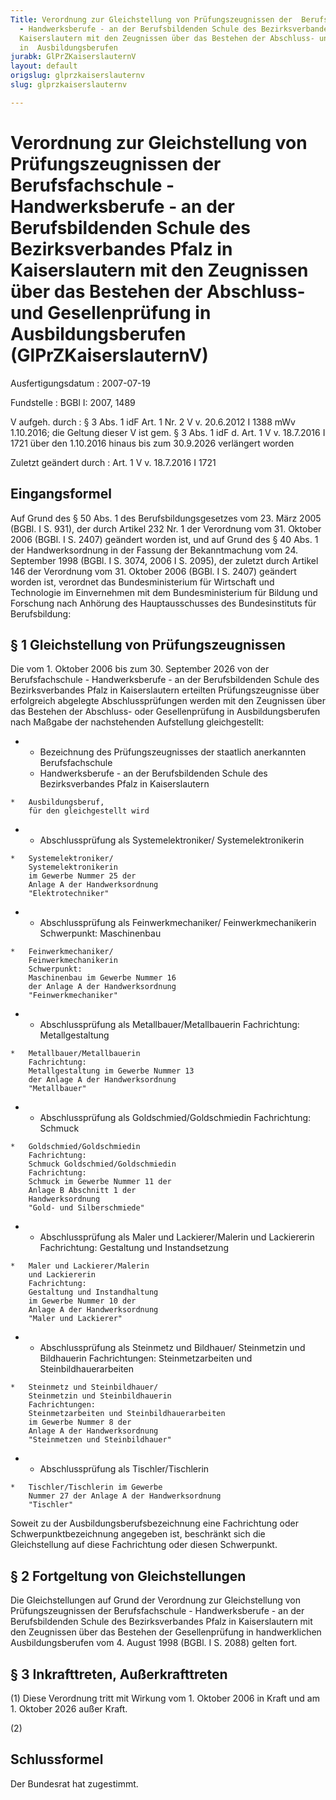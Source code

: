 ```yaml
---
Title: Verordnung zur Gleichstellung von Prüfungszeugnissen der  Berufsfachschule
  - Handwerksberufe - an der Berufsbildenden Schule des Bezirksverbandes Pfalz in
  Kaiserslautern mit den Zeugnissen über das Bestehen der Abschluss- und Gesellenprüfung
  in  Ausbildungsberufen
jurabk: GlPrZKaiserslauternV
layout: default
origslug: glprzkaiserslauternv
slug: glprzkaiserslauternv

---
```


# Verordnung zur Gleichstellung von Prüfungszeugnissen der  Berufsfachschule - Handwerksberufe - an der Berufsbildenden Schule des Bezirksverbandes Pfalz in Kaiserslautern mit den Zeugnissen über das Bestehen der Abschluss- und Gesellenprüfung in  Ausbildungsberufen (GlPrZKaiserslauternV)

Ausfertigungsdatum
:   2007-07-19

Fundstelle
:   BGBl I: 2007, 1489

V aufgeh. durch
:   § 3 Abs. 1 idF Art. 1 Nr. 2 V v. 20.6.2012 I 1388 mWv 1.10.2016; die Geltung dieser V ist gem. § 3 Abs. 1 idF d. Art. 1 V v. 18.7.2016 I 1721 über den 1.10.2016 hinaus bis zum 30.9.2026 verlängert worden

Zuletzt geändert durch
:   Art. 1 V v. 18.7.2016 I 1721



## Eingangsformel

Auf Grund des § 50 Abs. 1 des Berufsbildungsgesetzes vom 23. März 2005
(BGBl. I S. 931), der durch Artikel 232 Nr. 1 der Verordnung vom 31.
Oktober 2006 (BGBl. I S. 2407) geändert worden ist, und auf Grund des
§ 40 Abs. 1 der Handwerksordnung in der Fassung der Bekanntmachung vom
24\. September 1998 (BGBl. I S. 3074, 2006 I S. 2095), der zuletzt
durch Artikel 146 der Verordnung vom 31. Oktober 2006 (BGBl. I S.
2407) geändert worden ist, verordnet das Bundesministerium für
Wirtschaft und Technologie im Einvernehmen mit dem Bundesministerium
für Bildung und Forschung nach Anhörung des Hauptausschusses des
Bundesinstituts für Berufsbildung:


## § 1 Gleichstellung von Prüfungszeugnissen

Die vom 1. Oktober 2006 bis zum 30. September 2026 von der
Berufsfachschule - Handwerksberufe - an der Berufsbildenden Schule des
Bezirksverbandes Pfalz in Kaiserslautern erteilten Prüfungszeugnisse
über erfolgreich abgelegte Abschlussprüfungen werden mit den
Zeugnissen über das Bestehen der Abschluss- oder Gesellenprüfung in
Ausbildungsberufen nach Maßgabe der nachstehenden Aufstellung
gleichgestellt:

*    *   Bezeichnung des Prüfungszeugnisses
        der staatlich anerkannten
        Berufsfachschule
        - Handwerksberufe -
        an der Berufsbildenden Schule
        des Bezirksverbandes Pfalz
        in Kaiserslautern

    *   Ausbildungsberuf,
        für den gleichgestellt wird


*    *   Abschlussprüfung als
        Systemelektroniker/
        Systemelektronikerin

    *   Systemelektroniker/
        Systemelektronikerin
        im Gewerbe Nummer 25 der
        Anlage A der Handwerksordnung
        "Elektrotechniker"


*    *   Abschlussprüfung als
        Feinwerkmechaniker/
        Feinwerkmechanikerin
        Schwerpunkt:
        Maschinenbau

    *   Feinwerkmechaniker/
        Feinwerkmechanikerin
        Schwerpunkt:
        Maschinenbau im Gewerbe Nummer 16
        der Anlage A der Handwerksordnung
        "Feinwerkmechaniker"


*    *   Abschlussprüfung als
        Metallbauer/Metallbauerin
        Fachrichtung:
        Metallgestaltung

    *   Metallbauer/Metallbauerin
        Fachrichtung:
        Metallgestaltung im Gewerbe Nummer 13
        der Anlage A der Handwerksordnung
        "Metallbauer"


*    *   Abschlussprüfung als
        Goldschmied/Goldschmiedin
        Fachrichtung:
        Schmuck

    *   Goldschmied/Goldschmiedin
        Fachrichtung:
        Schmuck Goldschmied/Goldschmiedin
        Fachrichtung:
        Schmuck im Gewerbe Nummer 11 der
        Anlage B Abschnitt 1 der
        Handwerksordnung
        "Gold- und Silberschmiede"


*    *   Abschlussprüfung als
        Maler und Lackierer/Malerin
        und Lackiererin
        Fachrichtung:
        Gestaltung und Instandsetzung

    *   Maler und Lackierer/Malerin
        und Lackiererin
        Fachrichtung:
        Gestaltung und Instandhaltung
        im Gewerbe Nummer 10 der
        Anlage A der Handwerksordnung
        "Maler und Lackierer"


*    *   Abschlussprüfung als
        Steinmetz und Bildhauer/
        Steinmetzin und Bildhauerin
        Fachrichtungen:
        Steinmetzarbeiten und
        Steinbildhauerarbeiten

    *   Steinmetz und Steinbildhauer/
        Steinmetzin und Steinbildhauerin
        Fachrichtungen:
        Steinmetzarbeiten und Steinbildhauerarbeiten
        im Gewerbe Nummer 8 der
        Anlage A der Handwerksordnung
        "Steinmetzen und Steinbildhauer"


*    *   Abschlussprüfung als
        Tischler/Tischlerin

    *   Tischler/Tischlerin im Gewerbe
        Nummer 27 der Anlage A der Handwerksordnung
        "Tischler"



Soweit zu der Ausbildungsberufsbezeichnung eine Fachrichtung oder
Schwerpunktbezeichnung angegeben ist, beschränkt sich die
Gleichstellung auf diese Fachrichtung oder diesen Schwerpunkt.


## § 2 Fortgeltung von Gleichstellungen

Die Gleichstellungen auf Grund der Verordnung zur Gleichstellung von
Prüfungszeugnissen der Berufsfachschule - Handwerksberufe - an der
Berufsbildenden Schule des Bezirksverbandes Pfalz in Kaiserslautern
mit den Zeugnissen über das Bestehen der Gesellenprüfung in
handwerklichen Ausbildungsberufen vom 4. August 1998 (BGBl. I S. 2088)
gelten fort.


## § 3 Inkrafttreten, Außerkrafttreten

(1) Diese Verordnung tritt mit Wirkung vom 1. Oktober 2006 in Kraft
und am 1. Oktober 2026 außer Kraft.

(2)


## Schlussformel

Der Bundesrat hat zugestimmt.

